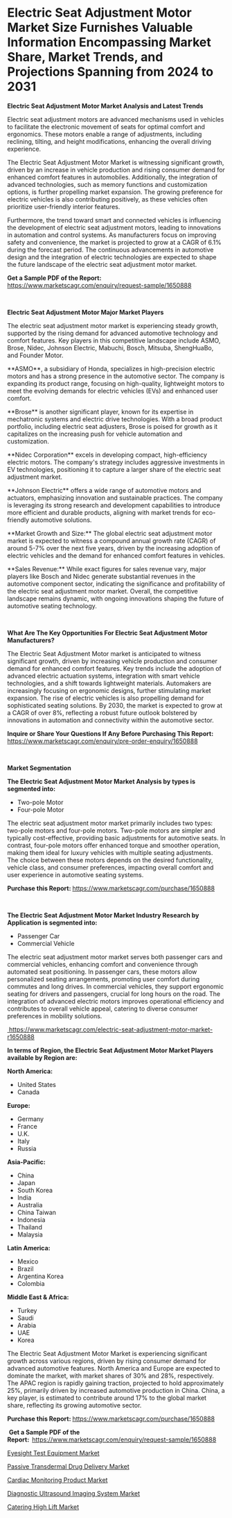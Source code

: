 <p><h1>Electric Seat Adjustment Motor Market Size Furnishes Valuable Information Encompassing Market Share, Market Trends, and Projections Spanning from 2024 to 2031</h1></p><p><strong>Electric Seat Adjustment Motor Market Analysis and Latest Trends</strong></p>
<p><p>Electric seat adjustment motors are advanced mechanisms used in vehicles to facilitate the electronic movement of seats for optimal comfort and ergonomics. These motors enable a range of adjustments, including reclining, tilting, and height modifications, enhancing the overall driving experience.</p><p>The Electric Seat Adjustment Motor Market is witnessing significant growth, driven by an increase in vehicle production and rising consumer demand for enhanced comfort features in automobiles. Additionally, the integration of advanced technologies, such as memory functions and customization options, is further propelling market expansion. The growing preference for electric vehicles is also contributing positively, as these vehicles often prioritize user-friendly interior features.</p><p>Furthermore, the trend toward smart and connected vehicles is influencing the development of electric seat adjustment motors, leading to innovations in automation and control systems. As manufacturers focus on improving safety and convenience, the market is projected to grow at a CAGR of 6.1% during the forecast period. The continuous advancements in automotive design and the integration of electric technologies are expected to shape the future landscape of the electric seat adjustment motor market.</p></p>
<p><strong>Get a Sample PDF of the Report:&nbsp;</strong> <a href="https://www.marketscagr.com/enquiry/request-sample/1650888?utm_campaign=1868&utm_medium=2&utm_source=Github&utm_content=ia&utm_term=08122024&utm_id=electric-seat-adjustment-motor">https://www.marketscagr.com/enquiry/request-sample/1650888</a></p>
<p>&nbsp;</p>
<p><strong>Electric Seat Adjustment Motor Major Market Players</strong></p>
<p><p>The electric seat adjustment motor market is experiencing steady growth, supported by the rising demand for advanced automotive technology and comfort features. Key players in this competitive landscape include ASMO, Brose, Nidec, Johnson Electric, Mabuchi, Bosch, Mitsuba, ShengHuaBo, and Founder Motor.</p><p>**ASMO**, a subsidiary of Honda, specializes in high-precision electric motors and has a strong presence in the automotive sector. The company is expanding its product range, focusing on high-quality, lightweight motors to meet the evolving demands for electric vehicles (EVs) and enhanced user comfort.</p><p>**Brose** is another significant player, known for its expertise in mechatronic systems and electric drive technologies. With a broad product portfolio, including electric seat adjusters, Brose is poised for growth as it capitalizes on the increasing push for vehicle automation and customization.</p><p>**Nidec Corporation** excels in developing compact, high-efficiency electric motors. The company's strategy includes aggressive investments in EV technologies, positioning it to capture a larger share of the electric seat adjustment market.</p><p>**Johnson Electric** offers a wide range of automotive motors and actuators, emphasizing innovation and sustainable practices. The company is leveraging its strong research and development capabilities to introduce more efficient and durable products, aligning with market trends for eco-friendly automotive solutions.</p><p>**Market Growth and Size:** The global electric seat adjustment motor market is expected to witness a compound annual growth rate (CAGR) of around 5-7% over the next five years, driven by the increasing adoption of electric vehicles and the demand for enhanced comfort features in vehicles.</p><p>**Sales Revenue:** While exact figures for sales revenue vary, major players like Bosch and Nidec generate substantial revenues in the automotive component sector, indicating the significance and profitability of the electric seat adjustment motor market. Overall, the competitive landscape remains dynamic, with ongoing innovations shaping the future of automotive seating technology.</p></p>
<p>&nbsp;</p>
<p><strong>What Are The Key Opportunities For Electric Seat Adjustment Motor Manufacturers?</strong></p>
<p><p>The Electric Seat Adjustment Motor market is anticipated to witness significant growth, driven by increasing vehicle production and consumer demand for enhanced comfort features. Key trends include the adoption of advanced electric actuation systems, integration with smart vehicle technologies, and a shift towards lightweight materials. Automakers are increasingly focusing on ergonomic designs, further stimulating market expansion. The rise of electric vehicles is also propelling demand for sophisticated seating solutions. By 2030, the market is expected to grow at a CAGR of over 8%, reflecting a robust future outlook bolstered by innovations in automation and connectivity within the automotive sector.</p></p>
<p><strong>Inquire or Share Your Questions If Any Before Purchasing This Report:</strong> <a href="https://www.marketscagr.com/enquiry/pre-order-enquiry/1650888?utm_campaign=1868&utm_medium=2&utm_source=Github&utm_content=ia&utm_term=08122024&utm_id=electric-seat-adjustment-motor">https://www.marketscagr.com/enquiry/pre-order-enquiry/1650888</a></p>
<p>&nbsp;</p>
<p><strong>Market Segmentation</strong></p>
<p><strong>The Electric Seat Adjustment Motor Market Analysis by types is segmented into:</strong></p>
<p><ul><li>Two-pole Motor</li><li>Four-pole Motor</li></ul></p>
<p><p>The electric seat adjustment motor market primarily includes two types: two-pole motors and four-pole motors. Two-pole motors are simpler and typically cost-effective, providing basic adjustments for automotive seats. In contrast, four-pole motors offer enhanced torque and smoother operation, making them ideal for luxury vehicles with multiple seating adjustments. The choice between these motors depends on the desired functionality, vehicle class, and consumer preferences, impacting overall comfort and user experience in automotive seating systems.</p></p>
<p><strong>Purchase this Report:&nbsp;</strong><a href="https://www.marketscagr.com/purchase/1650888?utm_campaign=1868&utm_medium=2&utm_source=Github&utm_content=ia&utm_term=08122024&utm_id=electric-seat-adjustment-motor">https://www.marketscagr.com/purchase/1650888</a></p>
<p>&nbsp;</p>
<p><strong>The Electric Seat Adjustment Motor Market Industry Research by Application is segmented into:</strong></p>
<p><ul><li>Passenger Car</li><li>Commercial Vehicle</li></ul></p>
<p><p>The electric seat adjustment motor market serves both passenger cars and commercial vehicles, enhancing comfort and convenience through automated seat positioning. In passenger cars, these motors allow personalized seating arrangements, promoting user comfort during commutes and long drives. In commercial vehicles, they support ergonomic seating for drivers and passengers, crucial for long hours on the road. The integration of advanced electric motors improves operational efficiency and contributes to overall vehicle appeal, catering to diverse consumer preferences in mobility solutions.</p></p>
<p><a href="https://www.marketscagr.com/electric-seat-adjustment-motor-market-r1650888?utm_campaign=1868&utm_medium=2&utm_source=Github&utm_content=ia&utm_term=08122024&utm_id=electric-seat-adjustment-motor">&nbsp;https://www.marketscagr.com/electric-seat-adjustment-motor-market-r1650888</a></p>
<p><strong>In terms of Region, the Electric Seat Adjustment Motor Market Players available by Region are:</strong></p>
<p>
    <p> <strong> North America: </strong>
        <ul>
            <li>United States</li>
            <li>Canada</li>
        </ul>
        </p> 
    <p> <strong> Europe: </strong>
        <ul>
            <li>Germany</li>
            <li>France</li>
            <li>U.K.</li>
            <li>Italy</li>
            <li>Russia</li>
        </ul>
        </p> 
    <p> <strong> Asia-Pacific: </strong>
        <ul>
            <li>China</li>
            <li>Japan</li>
            <li>South Korea</li>
            <li>India</li>
            <li>Australia</li>
            <li>China Taiwan</li>
            <li>Indonesia</li>
            <li>Thailand</li>
            <li>Malaysia</li>
        </ul>
        </p> 
    <p> <strong> Latin America: </strong>
        <ul>
            <li>Mexico</li>
            <li>Brazil</li>
            <li>Argentina Korea</li>
            <li>Colombia</li>
        </ul>
        </p> 
    <p> <strong> Middle East & Africa: </strong>
        <ul>
            <li>Turkey</li>
            <li>Saudi</li>
            <li>Arabia</li>
            <li>UAE</li>
            <li>Korea</li>
        </ul>
    </p>
    </p>
<p><p>The Electric Seat Adjustment Motor Market is experiencing significant growth across various regions, driven by rising consumer demand for advanced automotive features. North America and Europe are expected to dominate the market, with market shares of 30% and 28%, respectively. The APAC region is rapidly gaining traction, projected to hold approximately 25%, primarily driven by increased automotive production in China. China, a key player, is estimated to contribute around 17% to the global market share, reflecting its growing automotive sector.</p></p>
<p><strong>Purchase this Report: </strong><a href="https://www.marketscagr.com/purchase/1650888?utm_campaign=1868&utm_medium=2&utm_source=Github&utm_content=ia&utm_term=08122024&utm_id=electric-seat-adjustment-motor">https://www.marketscagr.com/purchase/1650888</a></p>
<p>&nbsp;<strong>Get a Sample PDF of the Report:&nbsp;&nbsp;</strong><a href="https://www.marketscagr.com/enquiry/request-sample/1650888?utm_campaign=1868&utm_medium=2&utm_source=Github&utm_content=ia&utm_term=08122024&utm_id=electric-seat-adjustment-motor">https://www.marketscagr.com/enquiry/request-sample/1650888</a></p>
<p><strong></strong></p>
<p><p><a href="https://www.linkedin.com/pulse/forecasted-growth-eyesight-test-equipment-market-analyzing-trends-rljpc?utm_campaign=1868&utm_medium=2&utm_source=Github&utm_content=ia&utm_term=08122024&utm_id=electric-seat-adjustment-motor">Eyesight Test Equipment Market</a></p><p><a href="https://www.linkedin.com/pulse/the-sympatico-insight-9odme?utm_campaign=1868&utm_medium=2&utm_source=Github&utm_content=ia&utm_term=08122024&utm_id=electric-seat-adjustment-motor">Passive Transdermal Drug Delivery Market</a></p><p><a href="https://www.linkedin.com/pulse/cardiac-monitoring-product-market-size-types-share-forecast-research-ocjmc?utm_campaign=1868&utm_medium=2&utm_source=Github&utm_content=ia&utm_term=08122024&utm_id=electric-seat-adjustment-motor">Cardiac Monitoring Product Market</a></p><p><a href="https://www.linkedin.com/pulse/according-latest-trend-analysis-diagnostic-ultrasound-imaging-lpuac?utm_campaign=1868&utm_medium=2&utm_source=Github&utm_content=ia&utm_term=08122024&utm_id=electric-seat-adjustment-motor">Diagnostic Ultrasound Imaging System Market</a></p><p><a href="https://github.com/Krish2023na/Market-Research-Report-List-6/blob/main/catering-high-lift-market.md?utm_campaign=1868&utm_medium=2&utm_source=Github&utm_content=ia&utm_term=08122024&utm_id=electric-seat-adjustment-motor">Catering High Lift Market</a></p></p>